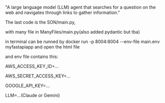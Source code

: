 "A large language model (LLM) agent that searches for a question on the web and navigates through links to gather information."

The last code is the SON/main.py,

with many file in ManyFiles/main.py(also added pydantic but tba)

in terminal can be runned by docker run -p 8004:8004 --env-file main.env myfastapiapp and open the html file

and env file contains this:

AWS_ACCESS_KEY_ID=...

AWS_SECRET_ACCESS_KEY=...

GOOGLE_API_KEY=...

LLM=...(Claude or Gemini)
